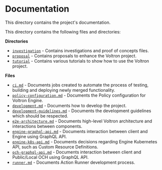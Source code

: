 # Documentation

This directory contains the project's documentation.

This directory contains the following files and directories:

**Directories**

- [`investigation`](./investigation) - Contains investigations and proof of concepts files.
- [`proposal`](./proposal) - Contains proposals to enhance the Voltron project.
- [`tutorial`](./tutorial) - Contains various tutorials to show how to use the Voltron project.

**Files**

- [`ci.md`](./ci.md) - Documents jobs created to automate the process of testing, building and deploying newly merged functionality.
- [`policy-configuration.md`](./policy-configuration.md) - Documents the Policy configuration for Voltron Engine.  
- [`development.md`](./development.md) - Documents how to develop the project.
- [`development-guidelines.md`](./development-guidelines.md) - Documents the development guidelines which should be respected.
- [`e2e-architecture.md`](./e2e-architecture.md) - Documents high-level Voltron architecture and interactions between components.
- [`engine-graphql-api.md`](./engine-graphql-api.md) - Documents interaction between client and Engine using GraphQL API.
- [`engine-k8s-api.md`](./engine-k8s-api.md) - Documents decisions regarding Engine Kubernetes API, such as Custom Resource Definitions.
- [`och-graphql-api.md`](./och-graphql-api.md) - Documents interaction between client and Public/Local OCH using GraphQL API.
- [`runner.md`](./runner.md) - Documents Action Runner development process.
